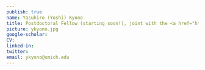 ```yaml
---
publish: true
name: Yasuhiro (Yoshi) Kyono
title: Postdoctoral Fellow (starting soon!), joint with the <a href="http://www.hg.med.umich.edu/faculty/jacob-kitzman-phd" target='_blank'>Jacob Kitzman Lab</a>
picture: ykyono.jpg
google-scholar: 
CV:
linked-in: 
twitter:
email: ykyono@umich.edu
---
```

